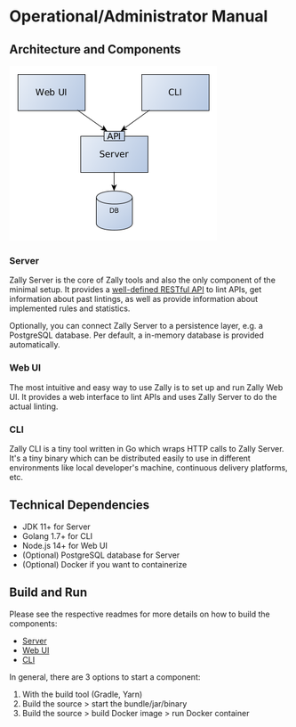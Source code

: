 # Operational/Administrator Manual

## Architecture and Components

![Zally Architecture](assets/architecture.png)

### Server

Zally Server is the core of Zally tools and also the only component of the minimal
setup. It provides a
[well-defined RESTful API](../server/src/main/resources/api/zally-api.yaml) to
lint APIs, get information about past lintings, as well as provide information
about implemented rules and statistics.

Optionally, you can connect Zally Server to a persistence layer, e.g. a PostgreSQL
database. Per default, a in-memory database is provided automatically.

### Web UI

The most intuitive and easy way to use Zally is to set up and run Zally Web UI.
It provides a web interface to lint APIs and uses Zally Server to do the actual
linting.

### CLI

Zally CLI is a tiny tool written in Go which wraps HTTP calls to Zally Server.
It's a tiny binary which can be distributed easily to use in different environments
like local developer's machine, continuous delivery platforms, etc.

## Technical Dependencies

- JDK 11+ for Server
- Golang 1.7+ for CLI
- Node.js 14+ for Web UI
- (Optional) PostgreSQL database for Server
- (Optional) Docker if you want to containerize

## Build and Run

Please see the respective readmes for more details on how to build the components:

- [Server](../server/README.md)
- [Web UI](../web-ui/README.md)
- [CLI](../cli/README.md)

In general, there are 3 options to start a component:

1. With the build tool (Gradle, Yarn)
2. Build the source > start the bundle/jar/binary
3. Build the source > build Docker image > run Docker container
